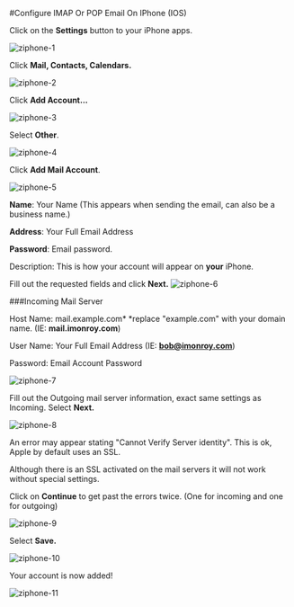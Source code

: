 #Configure IMAP Or POP Email On IPhone (IOS)

Click on the **Settings** button to your iPhone apps.

![ziphone-1]


Click **Mail, Contacts, Calendars.**

![ziphone-2]

Click **Add Account...**

![ziphone-3]

Select **Other**.

![ziphone-4]


Click **Add Mail Account**.

![ziphone-5]


 **Name**: Your Name
(This appears when sending the email, can also be a business name.)

**Address**: Your Full Email Address 

**Password**: Email password.

Description:   This is how your account will appear on **your** iPhone.

Fill out the requested fields and click **Next.** 
![ziphone-6]


###Incoming Mail Server

Host Name: mail.example.com*  *replace "example.com" with your domain name.
(IE: **mail.imonroy.com**)

User Name: Your Full Email Address (IE: **bob@imonroy.com**)


Password: Email Account Password

![ziphone-7]


Fill out the Outgoing mail server information, exact same settings as Incoming.
Select **Next.**

![ziphone-8]


An error may appear stating "Cannot Verify Server identity". This is ok, Apple by default uses an SSL.

Although there is an SSL activated on the mail servers it will not work without special settings. 

Click on **Continue** to get past the errors twice. (One for incoming and one for outgoing)
 
 

![ziphone-9]


Select **Save.**

![ziphone-10]


Your account is now added!

![ziphone-11]


[ziphone-1]: https://raw.githubusercontent.com/GearHost/docs/master/Images/ziphone1.png
[ziphone-2]: https://raw.githubusercontent.com/GearHost/docs/master/Images/ziphone2.png
[ziphone-3]: https://raw.githubusercontent.com/GearHost/docs/master/Images/ziphone3.png
[ziphone-4]: https://raw.githubusercontent.com/GearHost/docs/master/Images/ziphone4.png
[ziphone-5]: https://raw.githubusercontent.com/GearHost/docs/master/Images/ziphone5.png
[ziphone-6]: https://raw.githubusercontent.com/GearHost/docs/master/Images/ziphone6.png
[ziphone-7]: https://raw.githubusercontent.com/GearHost/docs/master/Images/ziphone7.png
[ziphone-8]: https://raw.githubusercontent.com/GearHost/docs/master/Images/ziphone8.png
[ziphone-9]: https://raw.githubusercontent.com/GearHost/docs/master/Images/ziphone9.png
[ziphone-10]: https://raw.githubusercontent.com/GearHost/docs/master/Images/ziphone10.png
[ziphone-11]: https://raw.githubusercontent.com/GearHost/docs/master/Images/ziphone11.png